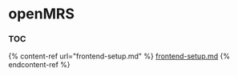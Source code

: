 # openMRS

### TOC

{% content-ref url="frontend-setup.md" %}
[frontend-setup.md](frontend-setup.md)
{% endcontent-ref %}

